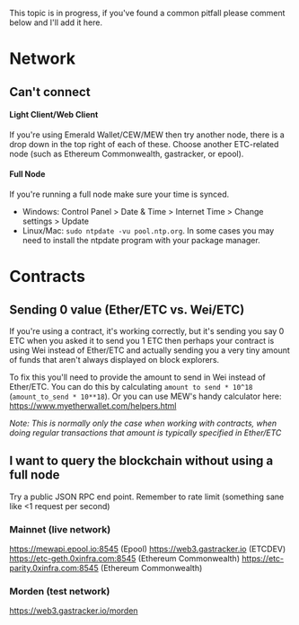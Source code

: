 This topic is in progress, if you've found a common pitfall please comment below and I'll add it here.

# Network
## Can't connect
#### Light Client/Web Client
If you're using Emerald Wallet/CEW/MEW then try another node, there is a drop down in the top right of each of these. Choose another ETC-related node (such as Ethereum Commonwealth, gastracker, or epool).

#### Full Node
If you're running a full node make sure your time is synced.
* Windows: Control Panel > Date & Time > Internet Time > Change settings > Update 
* Linux/Mac: `sudo ntpdate -vu pool.ntp.org`. In some cases you may need to install the ntpdate program with your package manager.

# Contracts
## Sending 0 value (Ether/ETC vs. Wei/ETC)
If you're using a contract, it's working correctly, but it's sending you say 0 ETC when you asked it to send you 1 ETC then perhaps your contract is using Wei instead of Ether/ETC and actually sending you a very tiny amount of funds that aren't always displayed on block explorers.

To fix this you'll need to provide the amount to send in Wei instead of Ether/ETC. You can do this by calculating `amount to send * 10^18` (`amount_to_send * 10**18`). Or you can use MEW's handy calculator here: https://www.myetherwallet.com/helpers.html

*Note: This is normally only the case when working with contracts, when doing regular transactions that amount is typically specified in Ether/ETC*

## I want to query the blockchain without using a full node
Try a public JSON RPC end point. Remember to rate limit (something sane like <1 request per second)

### Mainnet (live network)
https://mewapi.epool.io:8545 (Epool)
https://web3.gastracker.io (ETCDEV)
https://etc-geth.0xinfra.com:8545 (Ethereum Commonwealth)
https://etc-parity.0xinfra.com:8545 (Ethereum Commonwealth)

### Morden (test network)
https://web3.gastracker.io/morden